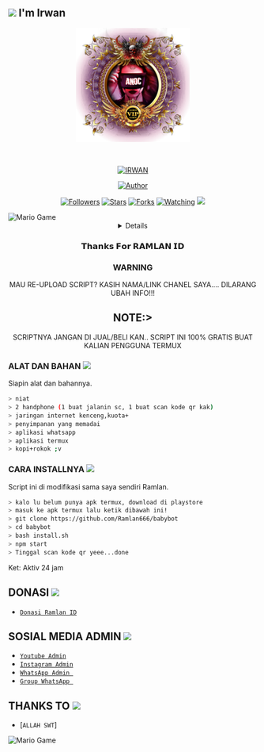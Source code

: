 ## <img src="https://github.com/TheDudeThatCode/TheDudeThatCode/blob/master/Assets/Hi.gif" width="29px"> I'm Irwan
<p align="center">
<img src="https://raw.githubusercontent.com/NNSY121/botv10/main/src/20200730_042952.png" width="230" height="230"/>
</p>
<br>



<p align="center">
<a href="#"><img title="IRWAN" src="https://img.shields.io/badge/IRWAN-green?colorA=%23ff0000&colorB=%23017e40&style=for-the-badge"></a>
</p>
<p align="center">
<a href="https://github.com/Ramlan666"><img title="Author" src="https://img.shields.io/badge/AUTHOR-IRWAN-orange.svg?style=for-the-badge&logo=github"></a>
</p>
<p align="center">
<a href="https://github.com/Ramlan666/babybot/followers"><img title="Followers" src="https://img.shields.io/github/followers/Ramlan666?color=blue&style=flat-square"></a>
<a href="https://github.com/Ramlan666/babybot/stargazers/"><img title="Stars" src="https://img.shields.io/github/stars/Ramlan666/babybotcolor=red&style=flat-square"></a>
<a href="https://github.com/Ramlan666/babybot/network/members"><img title="Forks" src="https://img.shields.io/github/forks/Ramlan666/babybot?color=red&style=flat-square"></a>
<a href="https://github.com/Ramlan666/babybot/watchers"><img title="Watching" src="https://img.shields.io/github/watchers/Ramlan666/babybot?label=Watchers&color=blue&style=flat-square"></a>
<a href="https://hits.seeyoufarm.com"><img src="https://hits.seeyoufarm.com/api/count/incr/badge.svg?url=https%3A%2F%2Fgithub.com%2FRamlan666%2Fbabybot&count_bg=%2379C83D&title_bg=%23555555&icon=probot.svg&icon_color=%2300FF6D&title=hits&edge_flat=false"/></a>
</p>
<img src="https://github.com/TheDudeThatCode/TheDudeThatCode/blob/master/Assets/Developer.gif" alt="Mario Game" width="600" />
<div align="center">
<details>
 
</details>

### 𝗧𝗵𝗮𝗻𝗸𝘀 𝗙𝗼𝗿 𝗥𝗔𝗠𝗟𝗔𝗡 𝗜𝗗

### WARNING
MAU RE-UPLOAD SCRIPT? KASIH NAMA/LINK CHANEL SAYA.... DILARANG UBAH INFO!!!

## NOTE:> 
SCRIPTNYA JANGAN DI JUAL/BELI KAN.. SCRIPT INI 100% GRATIS BUAT KALIAN PENGGUNA TERMUX
</div>

### ALAT DAN BAHAN <img src="https://github.com/TheDudeThatCode/TheDudeThatCode/blob/master/Assets/Mario_Hello_Big.gif" width="29px">
Siapin alat dan bahannya.
```bash
> niat
> 2 handphone (1 buat jalanin sc, 1 buat scan kode qr kak)
> jaringan internet kenceng,kuota+
> penyimpanan yang memadai
> aplikasi whatsapp
> aplikasi termux
> kopi+rokok ;v
```

### CARA INSTALLNYA  <img src="https://github.com/TheDudeThatCode/TheDudeThatCode/blob/master/Assets/hmm.gif" width="29px">
Script ini di modifikasi sama saya sendiri Ramlan.
```bash
> kalo lu belum punya apk termux, download di playstore
> masuk ke apk termux lalu ketik dibawah ini!
> git clone https://github.com/Ramlan666/babybot
> cd babybot
> bash install.sh
> npm start
> Tinggal scan kode qr yeee...done
```


Ket: Aktiv 24 jam

## DONASI <img src="https://github.com/TheDudeThatCode/TheDudeThatCode/blob/master/Assets/coin.gif" width="29px">
* [`Donasi Ramlan ID`](https://saweria.co/ramlangans)


## SOSIAL MEDIA ADMIN <img src="https://github.com/TheDudeThatCode/TheDudeThatCode/blob/master/Assets/powerup.gif" width="29px">

* [`Youtube Admin`](https://youtube.com/c/RamlanChannel21)
* [`Instagram Admin`](https://instagram.com/iamramlan_)
* [`WhatsApp Admin `](https://wa.me/+6285559240360)
* [`Group WhatsApp `](https://chat.whatsapp.com/Eb4niW86N3kHbMjgmdL4WU)
## THANKS TO <img src="https://github.com/TheDudeThatCode/TheDudeThatCode/blob/master/Assets/Handshake.gif" width="60px">

* [`ALLAH SWT`]
<img src="https://github.com/TheDudeThatCode/TheDudeThatCode/blob/master/Assets/Mario_Gameplay.gif" alt="Mario Game" width="600" />

